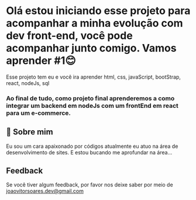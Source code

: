 
# Olá estou iniciando esse projeto para acompanhar a minha evolução com dev front-end, você pode acompanhar junto comigo. Vamos aprender #1😊

Esse projeto tem eu e você ira aprender html, css, javaScript, bootStrap, react, nodeJs, sql

### Ao final de tudo, como projeto final aprenderemos a como integrar um backend em nodeJs com um frontEnd em react para um e-commerce. 


## 🚀 Sobre mim
Eu sou um cara apaixonado por códigos atualmente eu atuo na área de desenvolvimento de sites. E estou bucando me aprofundar na área...


## Feedback

Se você tiver algum feedback, por favor nos deixe saber por meio de joaovitorsoares.dev@gmail.com

